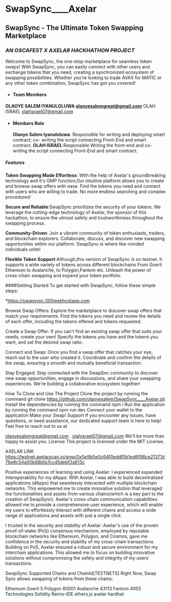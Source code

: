 # SwapSync____Axelar
## SwapSync - The Ultimate Token Swapping Marketplace

### *AN OSCAFEST X AXELAR HACKHATHON PROJECT*

Welcome to SwapSync, the one-stop marketplace for seamless token swaps! With SwapSync, you can easily connect with other users and exchange tokens that you need, creating a synchronized ecosystem of swapping possibilities. Whether you're looking to trade AVAX for MATIC or any other token combination, SwapSync has got you covered!

 * #### Team Members
 **OLAOYE SALEM IYANULOLUWA olaoyesalemgreat@gmail.com**
 OLAH ISRAEL olahisrael07@gmail.com

* #### Members Role
   **Olaoye Salem Iyanuloluwa**: Responsible for writing and deploying smart contract; co- writing the script connecting Front-End and smart contract.
  **OLAH ISRAEL**:Responsible Writing the front-end and co-writing the script connecting Front-End and smart contract.

##### Features
**Token Swapping Made Effortless**: With the help of Axelar's groundbreaking technology and it's GMP function,Our intuitive platform allows you to create and browse swap offers with ease. Find the tokens you need and connect with users who are willing to trade. No more endless searching and complex procedures!

**Secure and Reliable**:SwapSync prioritizes the security of your tokens. We leverage the cutting-edge technology of Axelar, the sponsor of this hackathon, to ensure the utmost safety and trustworthiness throughout the swapping process.

**Community-Driven**: Join a vibrant community of token enthusiasts, traders, and blockchain explorers. Collaborate, discuss, and discover new swapping opportunities within our platform. SwapSync is where like-minded individuals unite!

**Flexible Token Support**:Although,this version of SwapSync is on testnet. It supports a wide variety of tokens across different blockchains From Goerli Ethereum to Avalanche, to Polygon,Fantom etc. Unleash the power of cross-chain swapping and expand your token portfolio.

####Getting Started
To get started with SwapSync, follow these simple steps:

*https://swapsync.000webhostapp.com

Browse Swap Offers: Explore the marketplace to discover swap offers that match your requirements. Find the tokens you need and review the details of each offer, including the tokens offered and tokens requested.

Create a Swap Offer: If you can't find an existing swap offer that suits your needs, create your own! Specify the tokens you have and the tokens you want, and set the desired swap ratio.

Connect and Swap: Once you find a swap offer that catches your eye, reach out to the user who created it. Coordinate and confirm the details of the swap, ensuring a smooth and mutually beneficial transaction.

Stay Engaged: Stay connected with the SwapSnc community to discover new swap opportunities, engage in discussions, and share your swapping experiences. We're building a collaborative ecosystem together!

How To Clone and Use The Project
Clone the project by running the command
 git clone https://github.com/olaoyesalem/SwapSync____Axelar.git
Install the dependencies by running the command
 npm i
Run the application by running the command
 npm run dev
Connect your wallet to the application
Make your Swap!
Support
If you encounter any issues, have questions, or need assistance, our dedicated support team is here to help! Feel free to reach out to us at

olaoyesalemgreat@gmail.com .
olahisrael07@gmail.com We'll be more than happy to assist you.
License
This project is licensed under the MIT License.

AXELAR LINK
https://testnet.axelarscan.io/gmp/0x5e9b5e0c64f0eddf5b1ed6f98ce21371d76e8c54a00b68bfa7ccd5debf2a913c

Positive experiences of learning and using Axelar:
I experienced expanded interoperability for my dApps: With Axelar, I was able to build decentralized applications (dApps) that seamlessly interacted with multiple blockchain networks. This empowered me to create innovative solution that leveraged the functionalities and assets from various chains(which is a key part to the creation of SwapSync). Axelar's cross-chain communication capabilities allowed me to provide a comprehensive user experience, which will enable my users to effortlessly interact with different chains and access a wide range of applications and assets with just a single click.

I trusted in the security and stability of Axelar: Axelar's use of the proven proof-of-stake (PoS) consensus mechanism, employed by reputable blockchain networks like Ethereum, Polygon, and Cosmos, gave me confidence in the security and stability of my cross-chain transactions. Building on PoS, Axelar ensured a robust and secure environment for my interchain applications. This allowed me to focus on building innovative solutions without compromising the safety and integrity of my users' transactions.

SwapSync Supported Chains and ChainId[TESTNETS]
Right Now, Swap Sync allows swapping of tokens from these chains:

Ethereum Goerli 5
Polygon 80001
Avalanche 43113
Fantom 4002
Technologies
Solidity
Remix-IDE
ethers.js
axelar
hardhat
